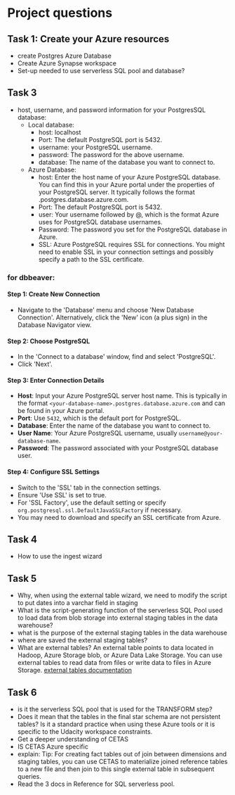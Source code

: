 # Project questions


## Task 1: Create your Azure resources
- create Postgres Azure Database
- Create Azure Synapse workspace
- Set-up needed to use serverless SQL pool and database?

## Task 3
-  host, username, and password information for your PostgresSQL database:
   - Local database:
     - host: localhost
     - Port: The default PostgreSQL port is 5432. 
     - username: your PostgreSQL username. 
     - password: The password for the above username. 
     - database: The name of the database you want to connect to.
   - Azure Database:
     - host: Enter the host name of your Azure PostgreSQL database. You can find this in your Azure portal under the 
      properties of your PostgreSQL server. It typically follows the format <your-database-name>.postgres.database.azure.com.
     - Port: The default PostgreSQL port is 5432.
     - user: Your username followed by @<your-database-name>, which is the format Azure uses for PostgreSQL database usernames.
     - Password: The password you set for the PostgreSQL database in Azure.
     - SSL: Azure PostgreSQL requires SSL for connections. You might need to enable SSL in your connection settings and 
    possibly specify a path to the SSL certificate.

### for dbbeaver:
#### Step 1: Create New Connection
- Navigate to the 'Database' menu and choose 'New Database Connection'. Alternatively, click the 'New' icon (a plus sign) in the Database Navigator view.

#### Step 2: Choose PostgreSQL
- In the 'Connect to a database' window, find and select 'PostgreSQL'.
- Click 'Next'.

#### Step 3: Enter Connection Details
- **Host**: Input your Azure PostgreSQL server host name. This is typically in the format `<your-database-name>.postgres.database.azure.com` and can be found in your Azure portal.
- **Port**: Use `5432`, which is the default port for PostgreSQL.
- **Database**: Enter the name of the database you want to connect to.
- **User Name**: Your Azure PostgreSQL username, usually `username@your-database-name`.
- **Password**: The password associated with your PostgreSQL database user.

#### Step 4: Configure SSL Settings
- Switch to the 'SSL' tab in the connection settings.
- Ensure 'Use SSL' is set to true.
- For 'SSL Factory', use the default setting or specify `org.postgresql.ssl.DefaultJavaSSLFactory` if necessary.
- You may need to download and specify an SSL certificate from Azure.

## Task 4
- How to use the ingest wizard

## Task 5
- Why, when using the external table wizard, we need to modify the script to put dates into a varchar field in staging
- What is the  script-generating function of the serverless SQL Pool used to load data from blob storage into external
staging tables in the data warehouse?
- what is the purpose of the external staging tables in the data warehouse
- where are saved the external staging tables?
- What are external tables? 
An external table points to data located in Hadoop, Azure Storage blob, or Azure Data Lake Storage. You can use external 
tables to read data from files or write data to files in Azure Storage.
[external tables documentation](https://learn.microsoft.com/en-us/azure/synapse-analytics/sql/develop-tables-external-tables?tabs=hadoop)

## Task 6
- is it the serverless SQL pool that is used for the TRANSFORM step?
- Does it mean that the tables in the final star schema are not persistent tables? Is it a standard practice when using 
these Azure tools or it is specific to the Udacity workspace constraints.
- Get a deeper understanding of CETAS
- IS CETAS Azure specific
- explain: Tip: For creating fact tables out of join between dimensions and staging tables, you can use CETAS to 
materialize joined reference tables to a new file and then join to this single external table in subsequent queries.
- Read the 3 docs in Reference for SQL serverless pool.
